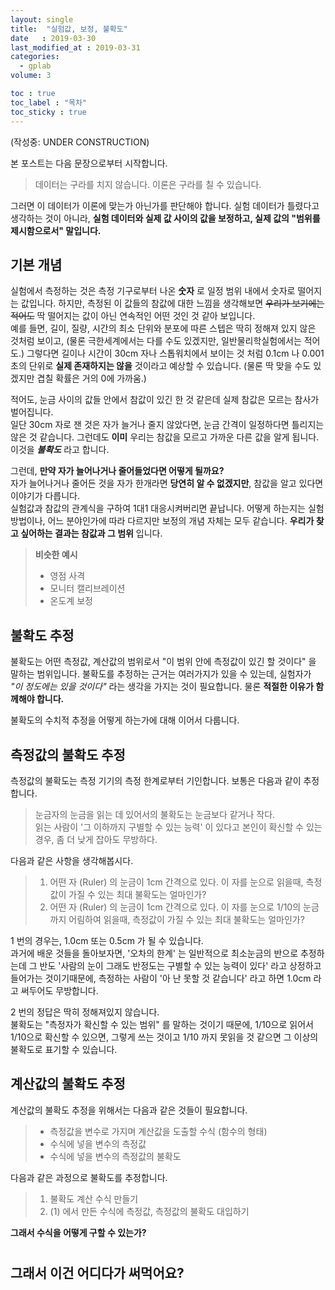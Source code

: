 ```yaml
---
layout: single
title:  "실험값, 보정, 불확도"
date   : 2019-03-30
last_modified_at : 2019-03-31
categories:
  - gplab
volume: 3

toc : true
toc_label : "목차"
toc_sticky : true
---
```

(작성중: UNDER CONSTRUCTION)

본 포스트는 다음 문장으로부터 시작합니다.
> 데이터는 구라를 치지 않습니다. 이론은 구라를 칠 수 있습니다.

그러면 이 데이터가 이론에 맞는가 아닌가를 판단해야 합니다. 실험 데이터가 틀렸다고 생각하는 것이 아니라, **실험 데이터와 실제 값 사이의 값을 보정하고, 실제 값의 "범위를 제시함으로서" 말입니다.**

## 기본 개념

실험에서 측정하는 것은 측정 기구로부터 나온 **숫자** 로 일정 범위 내에서 숫자로 떨어지는 값입니다. 하지만, 측정된 이 값들의 참값에 대한 느낌을 생각해보면 ~~우리가 보기에는 적어도~~ 딱 떨어지는 값이 아닌 연속적인 어떤 것인 것 같아 보입니다.  
예를 들면, 길이, 질량, 시간의 최소 단위와 분포에 따른 스텝은 딱히 정해져 있지 않은 것처럼 보이고, (물론 극한세계에서는 다를 수도 있겠지만, 일반물리학실험에서는 적어도.) 그렇다면 길이나 시간이 30cm 자나 스톱워치에서 보이는 것 처럼 0.1cm 나 0.001 초의 단위로 **실제 존재하지는 않을** 것이라고 예상할 수 있습니다. (물론 딱 맞을 수도 있겠지만 겹칠 확률은 거의 0에 가까움.)

적어도, 눈금 사이의 값들 안에서 참값이 있긴 한 것 같은데 실제 참값은 모르는 참사가 벌어집니다.  
일단 30cm 자로 잰 것은 자가 늘거나 줄지 않았다면, 눈금 간격이 일정하다면 틀리지는 않은 것 같습니다. 그런데도 **이미** 우리는 참값을 모르고 가까운 다른 값을 알게 됩니다. 이것을 ***불확도*** 라고 합니다.

그런데, **만약 자가 늘어나거나 줄어들었다면 어떻게 될까요?**  
자가 늘어나거나 줄어든 것을 자가 한개라면 **당연히 알 수 없겠지만**, 참값을 알고 있다면 이야기가 다릅니다.  
실험값과 참값의 관계식을 구하여 1대1 대응시켜버리면 끝납니다. 어떻게 하는지는 실험 방법이나, 어느 분야인가에 따라 다르지만 보정의 개념 자체는 모두 같습니다. **우리가 찾고 싶어하는 결과는 참값과 그 범위** 입니다.

> **비슷한 예시**  
>
> * 영점 사격  
> * 모니터 캘리브레이션  
> * 온도계 보정  

## 불확도 추정

불확도는 어떤 측정값, 계산값의 범위로서 "이 범위 안에 측정값이 있긴 할 것이다" 을 말하는 범위입니다. 불확도를 추정하는 근거는 여러가지가 있을 수 있는데, 실험자가 *"이 정도에는 있을 것이다"* 라는 생각을 가지는 것이 필요합니다. 물론 **적절한 이유가 함께해야 합니다.**

불확도의 수치적 추정을 어떻게 하는가에 대해 이어서 다룹니다.

## 측정값의 불확도 추정

측정값의 불확도는 측정 기기의 측정 한계로부터 기인합니다. 보통은 다음과 같이 추정합니다.

> 눈금자의 눈금을 읽는 데 있어서의 불확도는 눈금보다 같거나 작다.  
> 읽는 사람이 '그 이하까지 구별할 수 있는 능력' 이 있다고 본인이 확신할 수 있는 경우, 좀 더 낮게 잡아도 무방하다.

다음과 같은 사항을 생각해봅시다.

> 1. 어떤 자 (Ruler) 의 눈금이 1cm 간격으로 있다. 이 자를 눈으로 읽을때, 측정값이 가질 수 있는 최대 불확도는 얼마인가?
> 2. 어떤 자 (Ruler) 의 눈금이 1cm 간격으로 있다. 이 자를 눈으로 1/10의 눈금까지 어림하여 읽을때, 측정값이 가질 수 있는 최대 불확도는 얼마인가?

1 번의 경우는, 1.0cm 또는 0.5cm 가 될 수 있습니다.  
과거에 배운 것들을 돌아보자면, '오차의 한계' 는 일반적으로 최소눈금의 반으로 추정하는데 그 반도 '사람의 눈이 그래도 반정도는 구별할 수 있는 능력이 있다' 라고 상정하고 들어가는 것이기때문에, 측정하는 사람이 '아 난 못할 것 같습니다' 라고 하면 1.0cm 라고 써두어도 무방합니다.

2 번의 정답은 딱히 정해져있지 않습니다.  
불확도는 "측정자가 확신할 수 있는 범위" 를 말하는 것이기 때문에, 1/10으로 읽어서 1/10으로 확신할 수 있으면, 그렇게 쓰는 것이고 1/10 까지 못읽을 것 같으면 그 이상의 불확도로 표기할 수 있습니다.

## 계산값의 불확도 추정

계산값의 불확도 추정을 위해서는 다음과 같은 것들이 필요합니다.

> * 측정값을 변수로 가지며 계산값을 도출할 수식 (함수의 형태)
> * 수식에 넣을 변수의 측정값  
> * 수식에 넣을 변수의 측정값의 불확도

다음과 같은 과정으로 불확도를 추정합니다.

> 1. 불확도 계산 수식 만들기
> 2. (1) 에서 만든 수식에 측정값, 측정값의 불확도 대입하기

**그래서 수식을 어떻게 구할 수 있는가?**

#

## 그래서 이건 어디다가 써먹어요?


